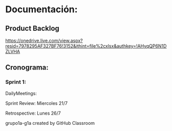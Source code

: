 # Documentación:

## Product Backlog

https://onedrive.live.com/view.aspx?resid=7978295AF327BF76!3152&ithint=file%2cxlsx&authkey=!AHyqQP6N1DZLVHA


## Cronograma:

### Sprint 1:

  DailyMeetings: 
  
  Sprint Review: Miercoles 21/7
  
  Retrospective: Lunes 26/7

grupo1a-g1a created by GitHub Classroom
